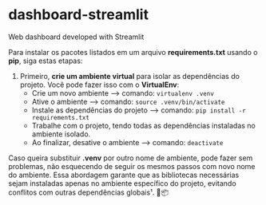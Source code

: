 # dashboard-streamlit
Web dashboard developed with Streamlit

Para instalar os pacotes listados em um arquivo **requirements.txt** usando o **pip**, siga estas etapas:

1. Primeiro, **crie um ambiente virtual** para isolar as dependências do projeto. Você pode fazer isso com o **VirtualEnv**:
    - Crie um novo ambiente --> comando: `virtualenv .venv`
    - Ative o ambiente --> comando: `source .venv/bin/activate`
    - Instale as dependências do projeto --> comando: `pip install -r requirements.txt`
    - Trabalhe com o projeto, tendo todas as dependências instaladas no ambiente isolado.
    - Ao finalizar, desative o ambiente --> comando: `deactivate`

Caso queira substituir **.venv** por outro nome de ambiente, pode fazer sem problemas, não esquecendo de seguir os mesmos passos com novo nome do ambiente. Essa abordagem garante que as bibliotecas necessárias sejam instaladas apenas no ambiente específico do projeto, evitando conflitos com outras dependências globais¹. 🐍📦
